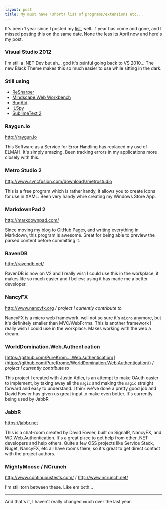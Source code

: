 ```yaml
---
layout: post
title: My must have (short) list of programs/extensions etc...
---
```


It's been 1 year since I posted my [list][1], well.. 1 year has come and gone, and I missed posting this on the same date. None the less its April now and here's my post.

### Visual Studio 2012

I'm still a .NET Dev but ah... god it's painful going back to VS 2010... The new Black Theme makes this so much easier to use while sitting in the dark. 

### Still using

- [ReSharper][2]
- [Mindscape Web Workbench][3]
- [BugAid][4]
- [ILSpy][5]
- [SublimeText 2][6]

### Raygun.io
<http://raygun.io>

This Software as a Service for Error Handling has replaced my use of ELMAH. It's simply amazing. Been tracking errors in my applications more closely with this.

<!--excerpt-->

### Metro Studio 2
<http://www.syncfusion.com/downloads/metrostudio>

This is a free program which is rather handy, it allows you to create icons for use in XAML. Been very handy while creating my Windows Store App.

### MarkdownPad 2
<http://markdownpad.com/>

Since moving my blog to GitHub Pages, and writing everything in Markdown, this program is awesome. Great for being able to preview the parsed content before committing it.

### RavenDB
<http://ravendb.net/>

RavenDB is now on V2 and I really wish I could use this in the workplace, it makes life so much easier and I believe using it has made me a better developer.

### NancyFX
<http://www.nancyfx.org> / *project I currently contribute to*

NancyFX is a micro web framework, well not so sure it's `micro` anymore, but it's definitely smaller than MVC/WebForms. This is another framework I really wish I could use in the workplace. Makes working with the web a dream.

### WorldDomination.Web.Authentication
[https://github.com/PureKrom....Web.Authentication/](https://github.com/PureKrome/WorldDomination.Web.Authentication/) / *project I currently contribute to*

This project I created with Justin Adler, is an attempt to make OAuth easier to implement, by taking away all the `magic` and making the `magic` straight forward and easy to understand. I think we've done a pretty good job and David Fowler has given us great input to make even better. It's currently being used by JabbR

### JabbR
<https://jabbr.net>

This is a chat-room created by David Fowler, built on SignalR, NancyFX, and WD.Web.Authentication. It's a great place to get help from other .NET developers and help others. Quite a few OSS projects like Service Stack, Nuget, NancyFX, etc all have rooms there, so it's great to get direct contact with the project authors.

### MightyMoose / NCrunch
<http://www.continuoustests.com/> / <http://www.ncrunch.net/>

I'm still torn between these. Like em both...

----

And that's it, I haven't really changed much over the last year. 


  [1]: [http://www.philliphaydon.com/2012/03/my-must-have-short-list-programs-and-extensions-etc/]
  [2]: [http://www.jetbrains.com/resharper/]
  [3]: [http://www.mindscapehq.com/products/web-workbench]
  [4]: [http://www.bugaidsoftware.com/]
  [5]: [http://wiki.sharpdevelop.net/ilspy.ashx]
  [6]: [http://www.sublimetext.com/2]